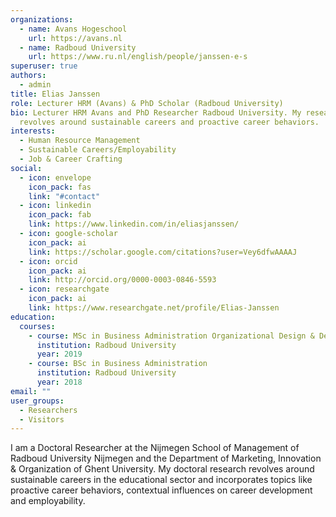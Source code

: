 ```yaml
---
organizations:
  - name: Avans Hogeschool
    url: https://avans.nl
  - name: Radboud University
    url: https://www.ru.nl/english/people/janssen-e-s
superuser: true
authors:
  - admin
title: Elias Janssen
role: Lecturer HRM (Avans) & PhD Scholar (Radboud University)
bio: Lecturer HRM Avans and PhD Researcher Radboud University. My research currently
  revolves around sustainable careers and proactive career behaviors.
interests:
  - Human Resource Management
  - Sustainable Careers/Employability
  - Job & Career Crafting
social:
  - icon: envelope
    icon_pack: fas
    link: "#contact"
  - icon: linkedin
    icon_pack: fab
    link: https://www.linkedin.com/in/eliasjanssen/
  - icon: google-scholar
    icon_pack: ai
    link: https://scholar.google.com/citations?user=Vey6dfwAAAAJ
  - icon: orcid
    icon_pack: ai
    link: http://orcid.org/0000-0003-0846-5593
  - icon: researchgate
    icon_pack: ai
    link: https://www.researchgate.net/profile/Elias-Janssen
education:
  courses:
    - course: MSc in Business Administration Organizational Design & Development
      institution: Radboud University
      year: 2019
    - course: BSc in Business Administration
      institution: Radboud University
      year: 2018
email: ""
user_groups:
  - Researchers
  - Visitors
---
```

I am a Doctoral Researcher at the Nijmegen School of Management of Radboud University Nijmegen and the Department of Marketing, Innovation & Organization of Ghent University. My doctoral research revolves around sustainable careers in the educational sector and incorporates topics like proactive career behaviors, contextual influences on career development and employability.
